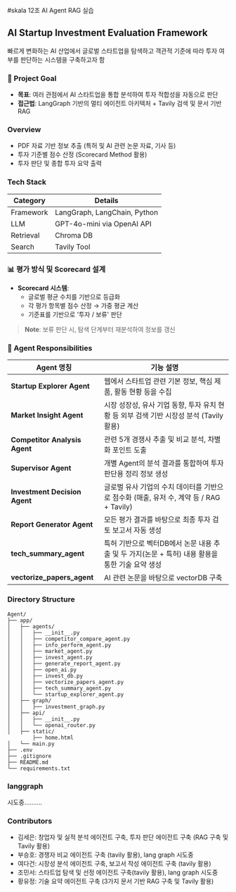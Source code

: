 #skala 12조 AI Agent RAG 실습

## AI Startup Investment Evaluation Framework

빠르게 변화하는 AI 산업에서 글로벌 스타트업을 탐색하고 객관적 기준에 따라 투자 여부를 판단하는 시스템을 구축하고자 함 

### 🧭 Project Goal

- **목표**: 여러 관점에서 AI 스타트업을 통합 분석하여 투자 적합성을 자동으로 판단
- **접근법**: LangGraph 기반의 멀티 에이전트 아키텍처 + Tavily 검색 및 문서 기반 RAG

### Overview

- PDF 자료 기반 정보 추출 (특허 및 AI 관련 논문 자료, 기사 등)
- 투자 기준별 점수 산정 (Scorecard Method 활용)
- 투자 판단 및 종합 투자 요약 출력
  
### Tech Stack

| Category   | Details                      |
|------------|------------------------------|
| Framework  | LangGraph, LangChain, Python |
| LLM        | GPT-4o-mini via OpenAI API   |
| Retrieval  | Chroma DB                    |
| Search     | Tavily Tool                  |


### 📊 평가 방식 및 Scorecard 설계

- **Scorecard 시스템**:
  - 글로벌 평균 수치를 기반으로 등급화
  - 각 평가 항목별 점수 산정 → 가중 평균 계산
  - 기준표를 기반으로 '투자 / 보류' 판단

> **Note**: 보류 판단 시, 탐색 단계부터 재분석하여 정보를 갱신



### 🧠 Agent Responsibilities

| Agent 명칭                     | 기능 설명 |
|--------------------------------|-----------|
| **Startup Explorer Agent**     | 웹에서 스타트업 관련 기본 정보, 핵심 제품, 활동 현황 등을 수집 |
| **Market Insight Agent**       | 시장 성장성, 유사 기업 동향, 투자 유치 현황 등 외부 검색 기반 시장성 분석 (Tavily 활용) |
| **Competitor Analysis Agent**  | 관련 5개 경쟁사 추출 및 비교 분석, 차별화 포인트 도출 |
| **Supervisor Agent**           | 개별 Agent의 분석 결과를 통합하여 투자 판단용 정리 정보 생성 |
| **Investment Decision Agent**  | 글로벌 유사 기업의 수치 데이터를 기반으로 점수화 (매출, 유저 수, 계약 등 / RAG + Tavily) |
| **Report Generator Agent**     | 모든 평가 결과를 바탕으로 최종 투자 검토 보고서 자동 생성 |
| **tech_summary_agent**         | 특허 기반으로 벡터DB에서 논문 내용 추출 및 두 가지(논문 + 특허) 내용 활용을 통한 기술 요약 생성 |
| **vectorize_papers_agent**     | AI 관련 논문을 바탕으로 vectorDB 구축 |

### Directory Structure
```
Agent/
├── app/
│   ├── agents/
│   │   ├── __init__.py
│   │   ├── competitor_compare_agent.py
│   │   ├── info_perform_agent.py
│   │   ├── market_agent.py
│   │   ├── invest_agent.py
│   │   ├── generate_report_agent.py
│   │   ├── open_ai.py
│   │   ├── invest_db.py
│   │   ├── vectorize_papers_agent.py
│   │   ├── tech_summary_agent.py
│   │   └── startup_explorer_agent.py
│   ├── graph/
│   │   ├── investment_graph.py
│   ├── api/
│   │   ├── __init__.py
│   │   └── openai_router.py
│   ├── static/
        ├── home.html
│   └── main.py
├── .env
├── .gitignore
├── README.md
└── requirements.txt
```

### langgraph
시도중..........

### Contributors
- 김세은: 창업자 및 실적 분석 에이전트 구축, 투자 판단 에이전트 구축 (RAG 구축 및 Tavily 활용)
- 부승호: 경쟁자 비교 에이전트 구축 (tavily 활용), lang graph 시도중 
- 여다건: 시장성 분석 에이전트 구축, 보고서 작성 에이전트 구축 (tavily 활용)
- 조민서: 스타트업 탐색 및 선정 에이전트 구축(tavily 활용), lang graph 시도중
- 황유정: 기술 요약 에이전트 구축 (3가지 문서 기반 RAG 구축 및 Tavily 활용)



